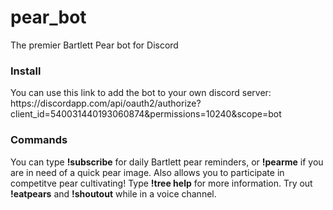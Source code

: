 # pear_bot
The premier Bartlett Pear bot for Discord

<h3> Install </h3>
You can use this link to add the bot to your own discord server: https://discordapp.com/api/oauth2/authorize?client_id=540031440193060874&permissions=10240&scope=bot

<h3> Commands </h3>
You can type <b>!subscribe</b> for daily Bartlett pear reminders, or <b>!pearme</b> if you are in need of a quick pear image. Also allows you to participate in competitve pear cultivating! Type <b>!tree help</b> for more information. Try out <b>!eatpears</b> and <b>!shoutout</b> while in a voice channel.
